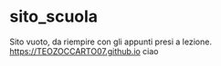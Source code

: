 # sito_scuola
Sito vuoto, da riempire con gli appunti presi a lezione.
https://TEOZOCCARTO07.github.io
ciao